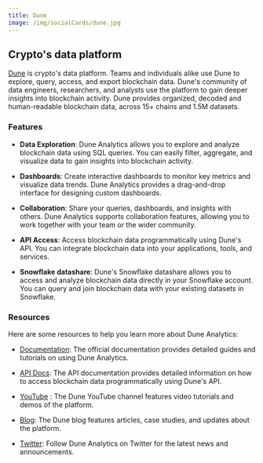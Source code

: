 ```yaml
---
title: Dune
image: /img/socialCards/dune.jpg
---
```


## Crypto's data platform

[Dune](https://dune.com/) is crypto's data platform. Teams and individuals alike use Dune to explore, query, access, and export blockchain data. Dune's community of data engineers, researchers, and analysts use the platform to gain deeper insights into blockchain activity. Dune provides organized, decoded and human-readable blockchain data, across 15+ chains and 1.5M datasets.  

### Features

- **Data Exploration**: Dune Analytics allows you to explore and analyze blockchain data using SQL queries. You can easily filter, aggregate, and visualize data to gain insights into blockchain activity.

- **Dashboards**: Create interactive dashboards to monitor key metrics and visualize data trends. Dune Analytics provides a drag-and-drop interface for designing custom dashboards.

- **Collaboration**: Share your queries, dashboards, and insights with others. Dune Analytics supports collaboration features, allowing you to work together with your team or the wider community.

- **API Access**: Access blockchain data programmatically using Dune's API. You can integrate blockchain data into your applications, tools, and services.

- **Snowflake datashare**: Dune's Snowflake datashare allows you to access and analyze blockchain data directly in your Snowflake account. You can query and join blockchain data with your existing datasets in Snowflake.

### Resources

Here are some resources to help you learn more about Dune Analytics:

- [Documentation](https://docs.dune.com/): The official documentation provides detailed guides and tutorials on using Dune Analytics.

- [API Docs](https://docs.dune.com/api): The API documentation provides detailed information on how to access blockchain data programmatically using Dune's API.

- [YouTube](https://www.youtube.com/@dunecom) : The Dune YouTube channel features video tutorials and demos of the platform.

- [Blog](https://dune.com/blog): The Dune blog features articles, case studies, and updates about the platform.

- [Twitter](https://twitter.com/duneanalytics): Follow Dune Analytics on Twitter for the latest news and announcements.

